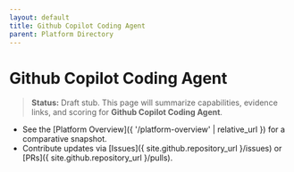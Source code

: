 ```yaml
---
layout: default
title: Github Copilot Coding Agent
parent: Platform Directory
---
```


# Github Copilot Coding Agent

> **Status:** Draft stub. This page will summarize capabilities, evidence links, and scoring for **Github Copilot Coding Agent**.

- See the [Platform Overview]({ '/platform-overview' | relative_url }) for a comparative snapshot.
- Contribute updates via [Issues]({ site.github.repository_url }/issues) or [PRs]({ site.github.repository_url }/pulls).
